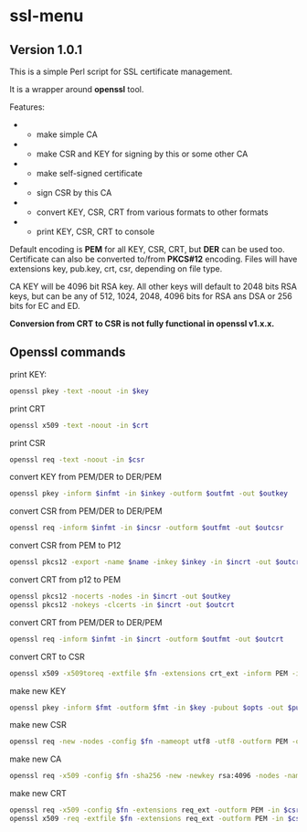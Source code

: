 # ssl-menu
## Version 1.0.1


This is a simple Perl script for SSL certificate management. 

It is a wrapper around **openssl** tool.

Features:
*    - make simple CA
*    - make CSR and KEY for signing by this or some other CA
*    - make self-signed certificate
*    - sign CSR by this CA
*    - convert KEY, CSR, CRT from various formats to other formats
*    - print KEY, CSR, CRT to console
    
Default encoding is **PEM** for all KEY, CSR, CRT, but **DER** can be used too.
Certificate can also be converted to/from **PKCS#12** encoding.
Files will have extensions key, pub.key, crt, csr, depending on file type.

CA KEY will be 4096 bit RSA key. All other keys will default to 2048 bits 
RSA keys, but can be any of 512, 1024, 2048, 4096 bits for RSA ans DSA
or 256 bits for EC and ED.

**Conversion from CRT to CSR is not fully functional in openssl v1.x.x.**

## Openssl commands

print KEY:
```sh
openssl pkey -text -noout -in $key
```

print CRT
```sh
openssl x509 -text -noout -in $crt
```

print CSR
```sh
openssl req -text -noout -in $csr
```
    
convert KEY from PEM/DER to DER/PEM
```sh
openssl pkey -inform $infmt -in $inkey -outform $outfmt -out $outkey
```

convert CSR from PEM/DER to DER/PEM
```sh
openssl req -inform $infmt -in $incsr -outform $outfmt -out $outcsr
```

convert CSR from PEM to P12
```sh
openssl pkcs12 -export -name $name -inkey $inkey -in $incrt -out $outcrt
```

convert CRT from p12 to PEM
```sh
openssl pkcs12 -nocerts -nodes -in $incrt -out $outkey
openssl pkcs12 -nokeys -clcerts -in $incrt -out $outcrt
```

convert CRT from PEM/DER to DER/PEM
```sh
openssl req -inform $infmt -in $incrt -outform $outfmt -out $outcrt
```

convert CRT to CSR
```sh
openssl x509 -x509toreq -extfile $fn -extensions crt_ext -inform PEM -in $crt -signkey $key -outform PEM -out $csr
```

make new KEY
```sh
openssl pkey -inform $fmt -outform $fmt -in $key -pubout $opts -out $pubkey
```

make new CSR
```sh
openssl req -new -nodes -config $fn -nameopt utf8 -utf8 -outform PEM -out $csr $key
```

make new CA
```sh
openssl req -x509 -config $fn -sha256 -new -newkey rsa:4096 -nodes -nameopt utf8 -utf8 -outform PEM -days 9999 -keyout $ca_dir/$ca_key -out $ca_dir/$ca_cer
```

make new CRT
```sh
openssl req -x509 -config $fn -extensions req_ext -outform PEM -in $csr -key $key -nodes -nameopt utf8 -utf8 -days $days -out $crt
openssl x509 -req -extfile $fn -extensions req_ext -outform PEM -in $csr -CA $ca_dir/$ca_cer -CAkey $ca_dir/$ca_key -CAcreateserial -days $days -out $crt
```
